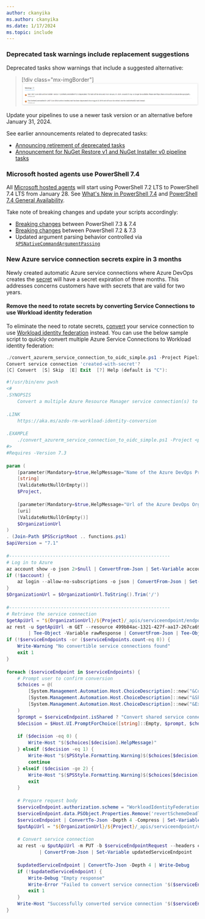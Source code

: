 ```yaml
---
author: ckanyika
ms.author: ckanyika
ms.date: 1/17/2024
ms.topic: include
---
```


### Deprecated task warnings include replacement suggestions

Deprecated tasks show warnings that include a suggested alternative:

> [!div class="mx-imgBorder"]
> ![Screenshot of task-specific deprecation warnings.](../../media/233-pipelines-01.png "Screenshot of task-specific deprecation warnings")

Update your pipelines to use a newer task version or an alternative before January 31, 2024.

See earlier announcements related to deprecated tasks:

- [Announcing retirement of deprecated tasks](/azure/devops/release-notes/2023/pipelines/sprint-230-update#announcing-retirement-of-deprecated-tasks&preserve-view=true)
- [Announcement for NuGet Restore v1 and NuGet Installer v0 pipeline tasks](/azure/devops/release-notes/2023/artifacts/sprint-229-update#deprecation-announcement-for-nuget-restore-v1-and-nuget-installer-v0-pipeline-tasks&preserve-view=true)

### Microsoft hosted agents use PowerShell 7.4

All [Microsoft hosted agents](/azure/devops/pipelines/agents/hosted?view=azure-devops&tabs=yaml#software&preserve-view=true) will start using PowerShell 7.2 LTS to PowerShell 7.4 LTS from January 28. See [What's New in PowerShell 7.4](/powershell/scripting/whats-new/what-s-new-in-powershell-74?view=powershell-7.4&preserve-view=true) and [PowerShell 7.4 General Availability](https://devblogs.microsoft.com/powershell/powershell-7-4-general-availability/).

Take note of breaking changes and update your scripts accordingly:

- [Breaking changes](/powershell/scripting/whats-new/what-s-new-in-powershell-74?view=powershell-7.4#breaking-changes&preserve-view=true) between PowerShell 7.3 & 7.4
- [Breaking changes](/powershell/scripting/whats-new/what-s-new-in-powershell-73?view=powershell-7.4#breaking-changes-and-improvements&preserve-view=true) between PowerShell 7.2 & 7.3
- Updated argument parsing behavior controlled via
[`$PSNativeCommandArgumentPassing`](/powershell/module/microsoft.powershell.core/about/about_preference_variables?view=powershell-7.4#psnativecommandargumentpassing&preserve-view=true)

### New Azure service connection secrets expire in 3 months

Newly created automatic Azure service connections where Azure DevOps creates the [secret](/azure/devops/pipelines/library/connect-to-azure?view=azure-devops#create-an-azure-resource-manager-service-connection-using-a-service-principal-secret) will have a secret expiration of three months. This addresses concerns customers have with secrets that are valid for two years.

#### Remove the need to rotate secrets by converting Service Connections to use Workload identity federation
To eliminate the need to rotate secrets, [convert](/azure/devops/pipelines/library/connect-to-azure?view=azure-devops#convert-an-existing-arm-service-connection-to-use-workload-identity-federation&preserve-view=true) your service connection to use [Workload identity federation](/azure/devops/pipelines/library/connect-to-azure?view=azure-devops#create-an-azure-resource-manager-service-connection-using-workload-identity-federation&preserve-view=true) instead. You can use the below sample script to quickly convert multiple Azure Service Connections to Workload identity federation:

```powershell
./convert_azurerm_service_connection_to_oidc_simple.ps1 -Project PipelineSamples -OrganizationUrl https://dev.azure.com/contoso  
Convert service connection 'created-with-secret'?
[C] Convert  [S] Skip  [E] Exit  [?] Help (default is "C"):
```

```powershell
#!/usr/bin/env pwsh
<#
.SYNOPSIS
    Convert a multiple Azure Resource Manager service connection(s) to use Workload identity federation

.LINK
    https://aka.ms/azdo-rm-workload-identity-conversion

.EXAMPLE
    ./convert_azurerm_service_connection_to_oidc_simple.ps1 -Project <project> -OrganizationUrl https://dev.azure.com/<organization>
#>
#Requires -Version 7.3

param (
    [parameter(Mandatory=$true,HelpMessage="Name of the Azure DevOps Project")]
    [string]
    [ValidateNotNullOrEmpty()]
    $Project,

    [parameter(Mandatory=$true,HelpMessage="Url of the Azure DevOps Organization")]
    [uri]
    [ValidateNotNullOrEmpty()]
    $OrganizationUrl
)
. (Join-Path $PSScriptRoot .. functions.ps1)
$apiVersion = "7.1"

#-----------------------------------------------------------
# Log in to Azure
az account show -o json 2>$null | ConvertFrom-Json | Set-Variable account
if (!$account) {
    az login --allow-no-subscriptions -o json | ConvertFrom-Json | Set-Variable account
}
$OrganizationUrl = $OrganizationUrl.ToString().Trim('/')

#-----------------------------------------------------------
# Retrieve the service connection
$getApiUrl = "${OrganizationUrl}/${Project}/_apis/serviceendpoint/endpoints?authSchemes=ServicePrincipal&type=azurerm&includeFailed=false&includeDetails=true&api-version=${apiVersion}"
az rest -u $getApiUrl -m GET --resource 499b84ac-1321-427f-aa17-267ca6975798 --query "sort_by(value[?authorization.scheme=='ServicePrincipal' && data.creationMode=='Automatic' && !(isShared && serviceEndpointProjectReferences[0].projectReference.name!='${Project}')],&name)" -o json `
        | Tee-Object -Variable rawResponse | ConvertFrom-Json | Tee-Object -Variable serviceEndpoints | Format-List | Out-String | Write-Debug
if (!$serviceEndpoints -or ($serviceEndpoints.count-eq 0)) {
    Write-Warning "No convertible service connections found"
    exit 1
}

foreach ($serviceEndpoint in $serviceEndpoints) {
    # Prompt user to confirm conversion
    $choices = @(
        [System.Management.Automation.Host.ChoiceDescription]::new("&Convert", "Converting service connection '$($serviceEndpoint.name)'...")
        [System.Management.Automation.Host.ChoiceDescription]::new("&Skip", "Skipping service connection '$($serviceEndpoint.name)'...")
        [System.Management.Automation.Host.ChoiceDescription]::new("&Exit", "Exit script")
    )
    $prompt = $serviceEndpoint.isShared ? "Convert shared service connection '$($serviceEndpoint.name)'?" : "Convert service connection '$($serviceEndpoint.name)'?"
    $decision = $Host.UI.PromptForChoice([string]::Empty, $prompt, $choices, $serviceEndpoint.isShared ? 1 : 0)

    if ($decision -eq 0) {
        Write-Host "$($choices[$decision].HelpMessage)"
    } elseif ($decision -eq 1) {
        Write-Host "$($PSStyle.Formatting.Warning)$($choices[$decision].HelpMessage)$($PSStyle.Reset)"
        continue
    } elseif ($decision -ge 2) {
        Write-Host "$($PSStyle.Formatting.Warning)$($choices[$decision].HelpMessage)$($PSStyle.Reset)"
        exit
    }

    # Prepare request body
    $serviceEndpoint.authorization.scheme = "WorkloadIdentityFederation"
    $serviceEndpoint.data.PSObject.Properties.Remove('revertSchemeDeadline')
    $serviceEndpoint | ConvertTo-Json -Depth 4 -Compress | Set-Variable serviceEndpointRequest
    $putApiUrl = "${OrganizationUrl}/${Project}/_apis/serviceendpoint/endpoints/$($serviceEndpoint.id)?operation=ConvertAuthenticationScheme&api-version=${apiVersion}"

    # Convert service connection
    az rest -u $putApiUrl -m PUT -b $serviceEndpointRequest --headers content-type=application/json --resource 499b84ac-1321-427f-aa17-267ca6975798 -o json `
            | ConvertFrom-Json | Set-Variable updatedServiceEndpoint
   
    $updatedServiceEndpoint | ConvertTo-Json -Depth 4 | Write-Debug
    if (!$updatedServiceEndpoint) {
        Write-Debug "Empty response"
        Write-Error "Failed to convert service connection '$($serviceEndpoint.name)'"
        exit 1
    }
    Write-Host "Successfully converted service connection '$($serviceEndpoint.name)'"
}
```
